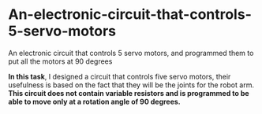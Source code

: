 # An-electronic-circuit-that-controls-5-servo-motors
An electronic circuit that controls 5 servo motors, and programmed them to put all the motors at 90 degrees

**In this task**, I designed a circuit that controls five servo motors, their usefulness is based on the fact that they will be the joints for the robot arm. 
**This circuit does not contain variable resistors and is programmed to be able to move only at a rotation angle of 90 degrees.**
